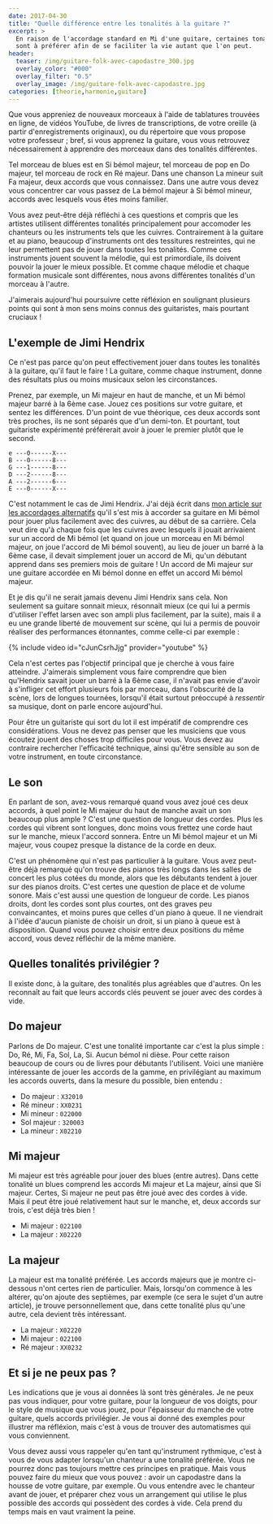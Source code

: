 ```yaml
---
date: 2017-04-30
title: "Quelle différence entre les tonalités à la guitare ?"
excerpt: >
  En raison de l'accordage standard en Mi d'une guitare, certaines tonalités 
  sont à préférer afin de se faciliter la vie autant que l'on peut.
header:
  teaser: /img/guitare-folk-avec-capodastre_300.jpg
  overlay_color: "#000"
  overlay_filter: "0.5"
  overlay_image: /img/guitare-folk-avec-capodastre.jpg
categories: [theorie,harmonie,guitare]
---
```


Que vous appreniez de nouveaux morceaux à l'aide de tablatures trouvées en 
ligne, de vidéos YouTube, de livres de transcriptions, de votre oreille (à 
partir d'enregistrements originaux), ou du répertoire que vous propose votre 
professeur ; bref, si vous apprenez la guitare, vous vous retrouvez 
nécessairement à apprendre des morceaux dans des tonalités différentes.

Tel morceau de blues est en Si bémol majeur, tel morceau de pop en Do majeur, 
tel morceau de rock en Ré majeur. Dans une chanson La mineur suit Fa majeur, 
deux accords que vous connaissez. Dans une autre vous devez vous concentrer car 
vous passez de La bémol majeur à Si bémol mineur, accords avec lesquels vous 
êtes moins familier.

Vous avez peut-être déjà réfléchi à ces questions et compris que les artistes 
utilisent différentes tonalités principalement pour accomoder les chanteurs ou 
les instruments tels que les cuivres. Contrairement à la guitare et au piano, 
beaucoup d'instruments ont des tessitures restreintes, qui ne leur permettent 
pas de jouer dans toutes les tonalités. Comme ces instruments jouent souvent la 
mélodie, qui est primordiale, ils doivent pouvoir la jouer le mieux possible. 
Et comme chaque mélodie et chaque formation musicale sont différentes, nous 
avons différentes tonalités d'un morceau à l'autre.

J'aimerais aujourd'hui poursuivre cette réfléxion en soulignant plusieurs 
points qui sont à mon sens moins connus des guitaristes, mais pourtant 
cruciaux !

## L'exemple de Jimi Hendrix

Ce n'est pas parce qu'on peut effectivement jouer dans toutes les tonalités à 
la guitare, qu'il faut le faire ! La guitare, comme chaque instrument, donne 
des résultats plus ou moins musicaux selon les circonstances.

Prenez, par exemple, un Mi majeur en haut de manche, et un Mi bémol majeur 
barré à la 6ème case. Jouez ces positions sur votre guitare, et sentez les 
différences. D'un point de vue théorique, ces deux accords sont très proches, 
ils ne sont séparés que d'un demi-ton. Et pourtant, tout guitariste expérimenté 
préférerait avoir à jouer le premier plutôt que le second.

    e ---0------X---
    B ---0------8---
    G ---1------8---
    D ---2------8---
    A ---2------6---
    E ---0------X---

C'est notamment le cas de Jimi Hendrix. J'ai déjà écrit dans [mon article sur 
les accordages alternatifs][accordages-alternatifs] qu'il s'est mis à accorder 
sa guitare en Mi bémol pour jouer plus facilement avec des cuivres, au début de 
sa carrière. Cela veut dire qu'à chaque fois que les cuivres avec lesquels il 
jouait arrivaient sur un accord de Mi bémol (et quand on joue un morceau en Mi 
bémol majeur, on joue l'accord de Mi bémol souvent), au lieu de jouer un barré 
à la 6ème case, il devait simplement jouer un accord de Mi, qu'un débutant 
apprend dans ses premiers mois de guitare ! Un accord de Mi majeur sur une 
guitare accordée en Mi bémol donne en effet un accord Mi bémol majeur.

Et je dis qu'il ne serait jamais devenu Jimi Hendrix sans cela. Non seulement 
sa guitare sonnait mieux, résonnait mieux (ce qui lui a permis d'utiliser 
l'effet larsen avec son ampli plus facilement, par la suite), mais il a eu une 
grande liberté de mouvement sur scène, qui lui a permis de pouvoir réaliser des 
performances étonnantes, comme celle-ci par exemple :

{% include video id="cJunCsrhJjg" provider="youtube" %}

Cela n'est certes pas l'objectif principal que je cherche à vous faire 
atteindre. J'aimerais simplement vous faire comprendre que bien qu'Hendrix 
savait jouer un barré à la 6ème case, il n'avait pas envie d'avoir à s'infliger 
cet effort plusieurs fois par morceau, dans l'obscurité de la scène, lors de 
longues tournées, lorsqu'il était surtout préoccupé à *ressentir* sa musique, 
dont on parle encore aujourd'hui.

Pour être un guitariste qui sort du lot il est impératif de comprendre ces 
considérations. Vous ne devez pas penser que les musiciens que vous écoutez 
jouent des choses trop difficiles pour vous. Vous devez au contraire rechercher 
l'efficacité technique, ainsi qu'être sensible au son de votre instrument, en 
toute circonstance.

## Le son

En parlant de son, avez-vous remarqué quand vous avez joué ces deux accords, à 
quel point le Mi majeur du haut de manche avait un son beaucoup plus ample ? 
C'est une question de longueur des cordes. Plus les cordes qui vibrent sont 
longues, donc moins vous frettez une corde haut sur le manche, mieux l'accord 
sonnera. Entre un Mi bémol majeur et un Mi majeur, vous coupez presque la 
distance de la corde en deux.

C'est un phénomène qui n'est pas particulier à la guitare. Vous avez peut-être 
déjà remarqué qu'on trouve des pianos très longs dans les salles de concert les 
plus cotées du monde, alors que les débutants tendent à jouer sur des pianos 
droits. C'est certes une question de place et de volume sonore. Mais c'est 
aussi une question de longueur de corde. Les pianos droits, dont les cordes 
sont plus courtes, ont des graves peu convaincantes, et moins pures que celles 
d'un piano à queue. Il ne viendrait à l'idée d'aucun pianiste de choisir un 
droit, si un piano à queue est à disposition. Quand vous pouvez choisir entre 
deux positions du même accord, vous devez réfléchir de la même manière.

## Quelles tonalités privilégier ?

Il existe donc, à la guitare, des tonalités plus agréables que d'autres. On les 
reconnaît au fait que leurs accords clés peuvent se jouer avec des cordes à 
vide.

## Do majeur

Parlons de Do majeur. C'est une tonalité importante car c'est la plus simple : 
Do, Ré, Mi, Fa, Sol, La, Si. Aucun bémol ni dièse. Pour cette raison beaucoup 
de cours ou de livres pour débutants l'utilisent. Voici une manière 
intéressante de jouer les accords de la gamme, en privilégiant au maximum les 
accords ouverts, dans la mesure du possible, bien entendu :

- Do majeur : `X32010`
- Ré mineur : `XX0231`
- Mi mineur : `022000`
- Sol majeur : `320003`
- La mineur : `X02210`

## Mi majeur

Mi majeur est très agréable pour jouer des blues (entre autres). Dans cette 
tonalité un blues comprend les accords Mi majeur et La majeur, ainsi que Si 
majeur. Certes, Si majeur ne peut pas être joué avec des cordes à vide. Mais il 
peut être joué relativement haut sur le manche, et, deux accords sur trois, 
c'est déjà très bien !

- Mi majeur : `022100`
- La majeur : `X02220`

## La majeur

La majeur est ma tonalité préférée. Les accords majeurs que je montre 
ci-dessous n'ont certes rien de particulier. Mais, lorsqu'on commence à les 
altérer, qu'on ajoute des septièmes, par exemple (ce sera le sujet d'un autre 
article), je trouve personnellement que, dans cette tonalité plus qu'une autre, 
cela devient très intéressant.

- La majeur : `X02220`
- Mi majeur : `022100`
- Ré majeur : `XX0232`

## Et si je ne peux pas ?

Les indications que je vous ai données là sont très générales. Je ne peux pas 
vous indiquer, pour votre guitare, pour la longueur de vos doigts, pour le 
style de musique que vous jouez, pour l'épaisseur du manche de votre guitare, 
quels accords privilégier. Je vous ai donné des exemples pour illustrer ma 
réfléxion, mais c'est à vous de trouver des automatismes qui vous conviennent.

Vous devez aussi vous rappeler qu'en tant qu'instrument rythmique, c'est à vous 
de vous adapter lorsqu'un chanteur a une tonalité préférée. Vous ne pourrez 
donc pas toujours mettre ces principes en pratique. Mais vous pouvez faire du 
mieux que vous pouvez : avoir un capodastre dans la housse de votre guitare, 
par exemple. Ou vous entendre avec le chanteur avant de jouer, et préparer chez 
vous un arrangement qui utilise le plus possible des accords qui possèdent des 
cordes à vide. Cela prend du temps mais en vaut vraiment la peine.

[accordages-alternatifs]:https://www.accordersaguitare.com/accordages-alternatifs/
[autodidactes]:/les-meilleurs-exercices-pour-autodidactes/
